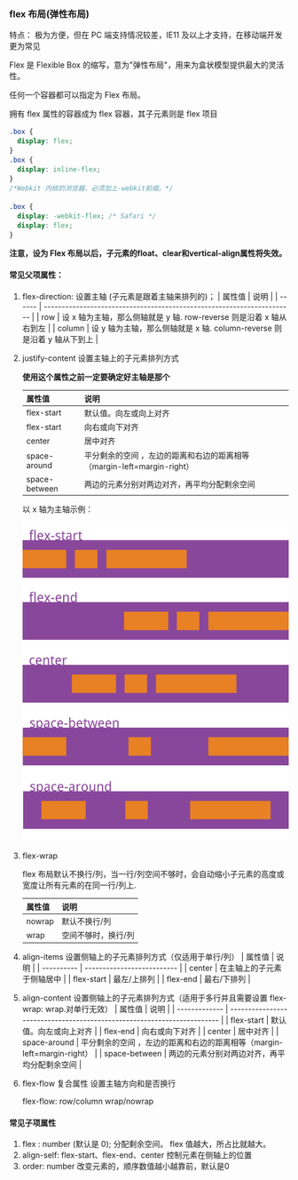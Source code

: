 ### flex 布局(弹性布局)

特点：
极为方便，但在 PC 端支持情况较差，IE11 及以上才支持，在移动端开发更为常见

Flex 是 Flexible Box 的缩写，意为"弹性布局"，用来为盒状模型提供最大的灵活性。

任何一个容器都可以指定为 Flex 布局。

拥有 flex 属性的容器成为 flex 容器，其子元素则是 flex 项目

```css
.box {
  display: flex;
}
.box {
  display: inline-flex;
}
/*Webkit 内核的浏览器，必须加上-webkit前缀。*/

.box {
  display: -webkit-flex; /* Safari */
  display: flex;
}
```

<strong>
    注意，设为 Flex 布局以后，子元素的float、clear和vertical-align属性将失效。
</strong>

#### 常见父项属性：

1. flex-direction: 设置主轴 (子元素是跟着主轴来排列的)；
   | 属性值 | 说明                                                                   |
   | ------ | ---------------------------------------------------------------------- |
   | row    | 设 x 轴为主轴，那么侧轴就是 y 轴. row-reverse 则是沿着 x 轴从右到左    |
   | column | 设 y 轴为主轴，那么侧轴就是 x 轴. column-reverse 则是沿着 y 轴从下到上 |

2. justify-content 设置主轴上的子元素排列方式

   <strong>使用这个属性之前一定要确定好主轴是那个</strong>

   | 属性值        | 说明                                                                    |
   | ------------- | ----------------------------------------------------------------------- |
   | flex-start    | 默认值。向左或向上对齐                                                  |
   | flex-start    | 向右或向下对齐                                                          |
   | center        | 居中对齐                                                                |
   | space-around  | 平分剩余的空间 ，左边的距离和右边的距离相等（margin-left=margin-right） |
   | space-between | 两边的元素分别对两边对齐，再平均分配剩余空间                            |

   以 x 轴为主轴示例：

   ![](../static/images/justify-content.png)

3. flex-wrap

   flex 布局默认不换行/列，当一行/列空间不够时，会自动缩小子元素的高度或宽度让所有元素的在同一行/列上.

   | 属性值 | 说明                |
   | ------ | ------------------- |
   | nowrap | 默认不换行/列       |
   | wrap   | 空间不够时，换行/列 |

4. align-items 设置侧轴上的子元素排列方式（仅适用于单行/列）
   | 属性值     | 说明                       |
   | ---------- | -------------------------- |
   | center     | 在主轴上的子元素于侧轴居中 |
   | flex-start | 最左/上排列                |
   | flex-end   | 最右/下排列                |

5. align-content 设置侧轴上的子元素排列方式（适用于多行并且需要设置 flex-wrap: wrap.对单行无效）
   | 属性值        | 说明                                                                    |
   | ------------- | ----------------------------------------------------------------------- |
   | flex-start    | 默认值。向左或向上对齐                                                  |
   | flex-end      | 向右或向下对齐                                                          |
   | center        | 居中对齐                                                                |
   | space-around  | 平分剩余的空间 ，左边的距离和右边的距离相等（margin-left=margin-right） |
   | space-between | 两边的元素分别对两边对齐，再平均分配剩余空间                            |

6. flex-flow 复合属性 设置主轴方向和是否换行

   flex-flow: row/column wrap/nowrap

#### 常见子项属性

1. flex : number (默认是 0); 分配剩余空间。 flex 值越大，所占比就越大。
2. align-self:  flex-start、flex-end、center 控制元素在侧轴上的位置
3. order: number  改变元素的，顺序数值越小越靠前，默认是0 
